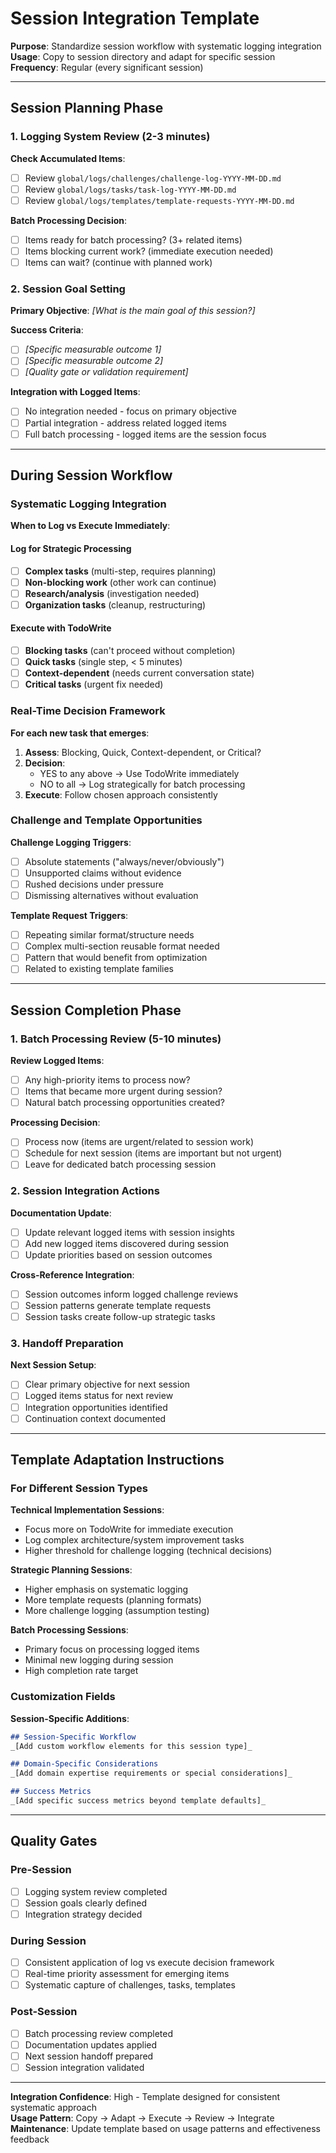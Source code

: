 # Session Integration Template

**Purpose**: Standardize session workflow with systematic logging integration  
**Usage**: Copy to session directory and adapt for specific session  
**Frequency**: Regular (every significant session)  

---

## Session Planning Phase

### 1. Logging System Review (2-3 minutes)

**Check Accumulated Items**:
- [ ] Review `global/logs/challenges/challenge-log-YYYY-MM-DD.md`
- [ ] Review `global/logs/tasks/task-log-YYYY-MM-DD.md`
- [ ] Review `global/logs/templates/template-requests-YYYY-MM-DD.md`

**Batch Processing Decision**:
- [ ] Items ready for batch processing? (3+ related items)
- [ ] Items blocking current work? (immediate execution needed)
- [ ] Items can wait? (continue with planned work)

### 2. Session Goal Setting

**Primary Objective**: _[What is the main goal of this session?]_

**Success Criteria**:
- [ ] _[Specific measurable outcome 1]_
- [ ] _[Specific measurable outcome 2]_
- [ ] _[Quality gate or validation requirement]_

**Integration with Logged Items**:
- [ ] No integration needed - focus on primary objective
- [ ] Partial integration - address related logged items
- [ ] Full batch processing - logged items are the session focus

---

## During Session Workflow

### Systematic Logging Integration

**When to Log vs Execute Immediately**:

#### Log for Strategic Processing
- [ ] **Complex tasks** (multi-step, requires planning)
- [ ] **Non-blocking work** (other work can continue)  
- [ ] **Research/analysis** (investigation needed)
- [ ] **Organization tasks** (cleanup, restructuring)

#### Execute with TodoWrite
- [ ] **Blocking tasks** (can't proceed without completion)
- [ ] **Quick tasks** (single step, < 5 minutes)
- [ ] **Context-dependent** (needs current conversation state)
- [ ] **Critical tasks** (urgent fix needed)

### Real-Time Decision Framework

**For each new task that emerges**:

1. **Assess**: Blocking, Quick, Context-dependent, or Critical?
2. **Decision**: 
   - YES to any above → Use TodoWrite immediately
   - NO to all → Log strategically for batch processing
3. **Execute**: Follow chosen approach consistently

### Challenge and Template Opportunities

**Challenge Logging Triggers**:
- [ ] Absolute statements ("always/never/obviously")
- [ ] Unsupported claims without evidence
- [ ] Rushed decisions under pressure
- [ ] Dismissing alternatives without evaluation

**Template Request Triggers**:
- [ ] Repeating similar format/structure needs
- [ ] Complex multi-section reusable format needed
- [ ] Pattern that would benefit from optimization
- [ ] Related to existing template families

---

## Session Completion Phase

### 1. Batch Processing Review (5-10 minutes)

**Review Logged Items**:
- [ ] Any high-priority items to process now?
- [ ] Items that became more urgent during session?
- [ ] Natural batch processing opportunities created?

**Processing Decision**:
- [ ] Process now (items are urgent/related to session work)
- [ ] Schedule for next session (items are important but not urgent)
- [ ] Leave for dedicated batch processing session

### 2. Session Integration Actions

**Documentation Update**:
- [ ] Update relevant logged items with session insights
- [ ] Add new logged items discovered during session
- [ ] Update priorities based on session outcomes

**Cross-Reference Integration**:
- [ ] Session outcomes inform logged challenge reviews
- [ ] Session patterns generate template requests
- [ ] Session tasks create follow-up strategic tasks

### 3. Handoff Preparation

**Next Session Setup**:
- [ ] Clear primary objective for next session
- [ ] Logged items status for next review
- [ ] Integration opportunities identified
- [ ] Continuation context documented

---

## Template Adaptation Instructions

### For Different Session Types

**Technical Implementation Sessions**:
- Focus more on TodoWrite for immediate execution
- Log complex architecture/system improvement tasks
- Higher threshold for challenge logging (technical decisions)

**Strategic Planning Sessions**:
- Higher emphasis on systematic logging
- More template requests (planning formats)
- More challenge logging (assumption testing)

**Batch Processing Sessions**:
- Primary focus on processing logged items
- Minimal new logging during session
- High completion rate target

### Customization Fields

**Session-Specific Additions**:
```markdown
## Session-Specific Workflow
_[Add custom workflow elements for this session type]_

## Domain-Specific Considerations  
_[Add domain expertise requirements or special considerations]_

## Success Metrics
_[Add specific success metrics beyond template defaults]_
```

---

## Quality Gates

### Pre-Session
- [ ] Logging system review completed
- [ ] Session goals clearly defined
- [ ] Integration strategy decided

### During Session
- [ ] Consistent application of log vs execute decision framework
- [ ] Real-time priority assessment for emerging items
- [ ] Systematic capture of challenges, tasks, templates

### Post-Session
- [ ] Batch processing review completed
- [ ] Documentation updates applied
- [ ] Next session handoff prepared
- [ ] Session integration validated

---

**Integration Confidence**: High - Template designed for consistent systematic approach  
**Usage Pattern**: Copy → Adapt → Execute → Review → Integrate  
**Maintenance**: Update template based on usage patterns and effectiveness feedback